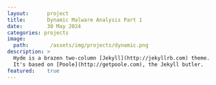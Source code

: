 ```yaml
---
layout:      project
title:       Dynamic Malware Analysis Part 1
date:        30 May 2024
categories: projects
image:
  path:       /assets/img/projects/dynamic.png
description: >
  Hyde is a brazen two-column [Jekyll](http://jekyllrb.com) theme.
  It's based on [Poole](http://getpoole.com), the Jekyll butler.
featured:    true
---
```

